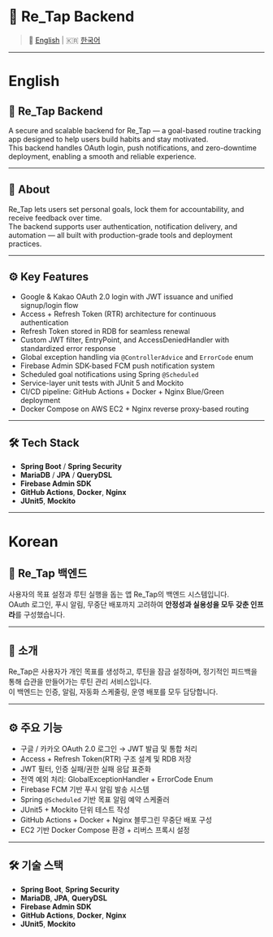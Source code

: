 
# 🧠 Re_Tap Backend

> 📌 [English](#english) | 🇰🇷 [한국어](#korean)

---

# English

## 🧠 Re_Tap Backend

A secure and scalable backend for Re_Tap — a goal-based routine tracking app designed to help users build habits and stay motivated.  
This backend handles OAuth login, push notifications, and zero-downtime deployment, enabling a smooth and reliable experience.

---

## 🧠 About

Re_Tap lets users set personal goals, lock them for accountability, and receive feedback over time.  
The backend supports user authentication, notification delivery, and automation — all built with production-grade tools and deployment practices.

---

## ⚙️ Key Features

- Google & Kakao OAuth 2.0 login with JWT issuance and unified signup/login flow
- Access + Refresh Token (RTR) architecture for continuous authentication
- Refresh Token stored in RDB for seamless renewal
- Custom JWT filter, EntryPoint, and AccessDeniedHandler with standardized error response
- Global exception handling via `@ControllerAdvice` and `ErrorCode` enum
- Firebase Admin SDK-based FCM push notification system
- Scheduled goal notifications using Spring `@Scheduled`
- Service-layer unit tests with JUnit 5 and Mockito
- CI/CD pipeline: GitHub Actions + Docker + Nginx Blue/Green deployment
- Docker Compose on AWS EC2 + Nginx reverse proxy-based routing

---

## 🛠 Tech Stack

- **Spring Boot** / **Spring Security**
- **MariaDB** / **JPA** / **QueryDSL**
- **Firebase Admin SDK**
- **GitHub Actions**, **Docker**, **Nginx**
- **JUnit5**, **Mockito**

---

# Korean

## 🧠 Re_Tap 백엔드

사용자의 목표 설정과 루틴 실행을 돕는 앱 Re_Tap의 백엔드 시스템입니다.  
OAuth 로그인, 푸시 알림, 무중단 배포까지 고려하여 **안정성과 실용성을 모두 갖춘 인프라**를 구성했습니다.

---

## 🧠 소개

Re_Tap은 사용자가 개인 목표를 생성하고, 루틴을 잠금 설정하며, 정기적인 피드백을 통해 습관을 만들어가는 루틴 관리 서비스입니다.  
이 백엔드는 인증, 알림, 자동화 스케줄링, 운영 배포를 모두 담당합니다.

---

## ⚙️ 주요 기능

- 구글 / 카카오 OAuth 2.0 로그인 → JWT 발급 및 통합 처리
- Access + Refresh Token(RTR) 구조 설계 및 RDB 저장
- JWT 필터, 인증 실패/권한 실패 응답 표준화
- 전역 예외 처리: GlobalExceptionHandler + ErrorCode Enum
- Firebase FCM 기반 푸시 알림 발송 시스템
- Spring `@Scheduled` 기반 목표 알림 예약 스케줄러
- JUnit5 + Mockito 단위 테스트 작성
- GitHub Actions + Docker + Nginx 블루그린 무중단 배포 구성
- EC2 기반 Docker Compose 환경 + 리버스 프록시 설정

---

## 🛠 기술 스택

- **Spring Boot**, **Spring Security**
- **MariaDB**, **JPA**, **QueryDSL**
- **Firebase Admin SDK**
- **GitHub Actions**, **Docker**, **Nginx**
- **JUnit5**, **Mockito**
